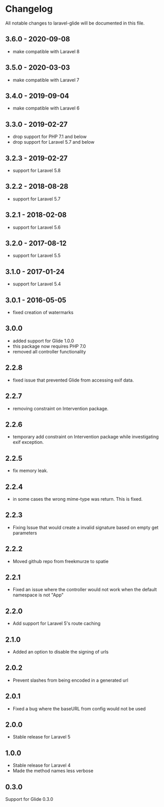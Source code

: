 # Changelog

All notable changes to laravel-glide will be documented in this file.

## 3.6.0 - 2020-09-08

- make compatible with Laravel 8

## 3.5.0 - 2020-03-03

- make compatible with Laravel 7

## 3.4.0 - 2019-09-04

- make compatible with Laravel 6

## 3.3.0 - 2019-02-27
- drop support for PHP 7.1 and below
- drop support for Laravel 5.7 and below

## 3.2.3 - 2019-02-27
- support for Laravel 5.8

## 3.2.2 - 2018-08-28
- support for Laravel 5.7

## 3.2.1 - 2018-02-08
- support for Laravel 5.6

## 3.2.0 - 2017-08-12
- support for Laravel 5.5

## 3.1.0 - 2017-01-24
- support for Laravel 5.4

## 3.0.1 - 2016-05-05
- fixed creation of watermarks

## 3.0.0
- added support for Glide 1.0.0
- this package now requires PHP 7.0
- removed all controller functionality

## 2.2.8
- fixed issue that prevented Glide from accessing exif data.

## 2.2.7
- removing constraint on Intervention package.

## 2.2.6
- temporary add constraint on Intervention package while investigating exif exception.

## 2.2.5
- fix memory leak.

## 2.2.4
- in some cases the wrong mime-type was return. This is fixed.

## 2.2.3
- Fixing Issue that would create a invalid signature based on empty get parameters

## 2.2.2
- Moved github repo from freekmurze to spatie

## 2.2.1
- Fixed an issue where the controller would not work when the default namespace is not "App"

## 2.2.0
- Add support for Laravel 5's route caching

## 2.1.0
- Added an option to disable the signing of urls

## 2.0.2
- Prevent slashes from being encoded in a generated url

## 2.0.1
- Fixed a bug where the baseURL from config would not be used

## 2.0.0
- Stable release for Laravel 5

## 1.0.0
- Stable release for Laravel 4
- Made the method names less verbose

## 0.3.0
Support for Glide 0.3.0
